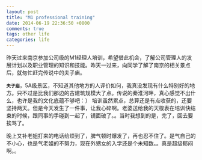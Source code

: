 ```yaml
---
layout: post
title: "M1 professional training"
date: 2014-06-19 22:36:50 +0800
comments: true
tags: other life
categories: life
---
```

昨天过来南京参加公司级的M1经理人培训，希望借此机会，了解公司管理人的发展计划以及职业管理的知识和技能。昨天一过来，向同学了解了南京的相关景点后，就匆忙赶完传说中的夫子庙。

**`夫子庙`**，5A级景区，不知道其他地方的人评价如何，我真没发现有什么特别好的地方。只不过是比我们那边的古建筑规模大了点。传说的秦淮河畔，真心感觉不出什么，也许是我的文化底蕴不够吧：）
培训虽然累点，总算还是有点收获的，还要坚持两天。但是今天发生了一件事，让我心碎啊。老婆送给我的天梭表在培训快结束的时候，跟同事的手碰到一起了，镜面破了。。当时我想到的是，完了，回去要挨骂了。

晚上又补老姐打来的电话给烦到了，脾气顿时爆发了，再也忍不住了。是气自己的不小心，也是气老姐的不努力，现在外甥女的入学还是个未知数。。真是超级郁闷啊。。
